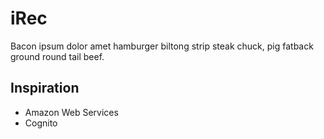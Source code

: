 # iRec
Bacon ipsum dolor amet hamburger biltong strip steak chuck, pig fatback ground round tail beef. 

## Inspiration
- Amazon Web Services
- Cognito
